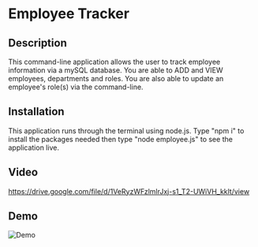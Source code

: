 # Employee Tracker

## Description 
This command-line application allows the user to track employee information via a mySQL database. You are able to ADD and VIEW employees, departments and roles. You are also able to update an employee's role(s) via the command-line. 

## Installation
This application runs through the terminal using node.js. Type "npm i" to install the packages needed then type "node employee.js" to see the application live.

## Video
https://drive.google.com/file/d/1VeRyzWFzlmlrJxj-s1_T2-UWiVH_kklt/view
## Demo
![Demo](employee_tracker.gif)